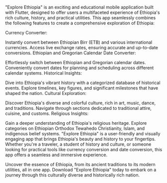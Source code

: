 "Explore Ethiopia" is an exciting and educational mobile application built with Flutter, designed to offer users a multifaceted experience of Ethiopia's rich culture, history, and practical utilities. This app seamlessly combines the following features to create a comprehensive exploration of Ethiopia:

Currency Converter:

Instantly convert between Ethiopian Birr (ETB) and various international currencies.
Access live exchange rates, ensuring accurate and up-to-date conversions.
Ethiopian and Gregorian Calendar Date Converter:

Effortlessly switch between Ethiopian and Gregorian calendar dates.
Conveniently convert dates for planning and scheduling across different calendar systems.
Historical Insights:

Dive into Ethiopia's vibrant history with a categorized database of historical events.
Explore timelines, key figures, and significant milestones that have shaped the nation.
Cultural Exploration:

Discover Ethiopia's diverse and colorful culture, rich in art, music, dance, and traditions.
Navigate through sections dedicated to traditional attire, cuisine, and customs.
Religious Insights:

Gain a deeper understanding of Ethiopia's religious heritage.
Explore categories on Ethiopian Orthodox Tewahedo Christianity, Islam, and indigenous belief systems.
"Explore Ethiopia" is a user-friendly and visually engaging app that brings Ethiopia's beauty and history to your fingertips. Whether you're a traveler, a student of history and culture, or someone looking for practical tools like currency conversion and date conversion, this app offers a seamless and immersive experience.

Uncover the essence of Ethiopia, from its ancient traditions to its modern utilities, all in one app. Download "Explore Ethiopia" today to embark on a journey through this culturally diverse and historically rich nation.
